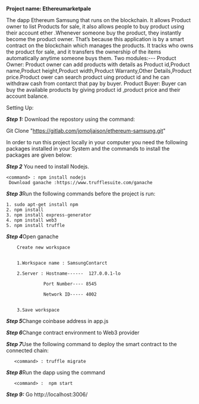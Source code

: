 ****Project name:	Ethereumarketpale****

The dapp Ethereum Samsung that runs on the blockchain. It allows Product owner to list Products for sale, it also allows people to buy product using their  account ether .Whenever someone buy the product, they instantly become the product owner. That’s because this application is  by a smart contract on the blockchain which manages the products. It tracks who owns the product for sale, and it transfers the ownership of the items automatically anytime someone buys them.
Two modules:---
Product Owner:
Product owner can add products with details as Product id,Product name,Product height,Product width,Product Warranty,Other Details,Product price.Product ower can search product uing product id and he can withdraw cash from contarct that pay by buyer.
Product Buyer:
Buyer can buy the available products by giving  product id ,product price and their account balance.


Setting Up:

***Step 1:*** Download the repostory using the command:  

 Git Clone "https://gitlab.com/jomoljaison/ethereum-samsung.git"  

In order to run this project locally in your computer you need the following packages installed in your System and the commands to install the packages are given below:

***Step 2*** You need to install Nodejs.

	<command> : npm install nodejs
	 Download ganache :https://www.trufflesuite.com/ganache

***Step 3***Run the following commands before the project is run:

	1. sudo apt-get install npm
	2. npm install
	3. npm install express-generator
	4. npm install web3
	5. npm install truffle


***Step 4***Open ganache

		Create new workspace
		
		
		1.Workspace name : SamsungContarct
		
		2.Server : Hostname------  127.0.0.1-lo
		
			      Port Number---- 8545
			      
			      Network ID----- 4002
			      
			      
		3.Save workspace

***Step 5***Change coinbase address in app.js

***Step 6***Change contract environment to Web3 provider

***Step 7***Use the following command to deploy the smart contract to the connected 	         chain: 

	   <command> : truffle migrate
***Step 8***Run the dapp using the command  

       <command> :  npm start  


***Step 9:*** Go http://localhost:3006/

		



			
 
